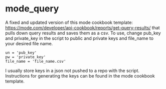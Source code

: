 # mode_query
A fixed and updated version of this mode cookbook template: https://mode.com/developer/api-cookbook/reports/get-query-results/ that pulls down query results and saves them as a csv. To use, change pub_key and private_key in the script to public and private keys and file_name to your desired file name. 

``` 
un = 'pub_key'
pw = 'private_key'
file_name = 'file_name.csv'
```

I usually store keys in a json not pushed to a repo with the script. Instructions for generating the keys can be found in the mode cookbook template.
